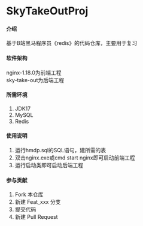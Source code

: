 # SkyTakeOutProj

#### 介绍
基于B站黑马程序员《redis》的代码仓库，主要用于复习

#### 软件架构
nginx-1.18.0为前端工程<br>
sky-take-out为后端工程

#### 所需环境

1.  JDK17 
2.  MySQL 
3.  Redis

#### 使用说明

1.  运行hmdp.sql的SQL语句，建所需的表
2.  双击nginx.exe或cmd start nginx即可启动前端工程<br>
3.  运行启动类即可启动后端工程

#### 参与贡献

1.  Fork 本仓库
2.  新建 Feat_xxx 分支
3.  提交代码
4.  新建 Pull Request